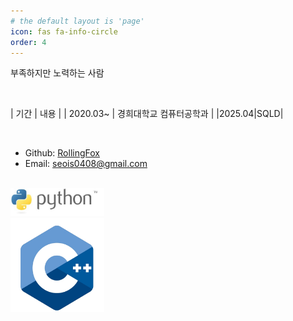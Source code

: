 ```yaml
---
# the default layout is 'page'
icon: fas fa-info-circle
order: 4
---
```



부족하지만 노력하는 사람

<br>

| 기간 | 내용 |
| 2020.03~ | 경희대학교 컴퓨터공학과 |
|2025.04|SQLD|

<br>

- Github: [RollingFox](https://github.com/RollingFox)
- Email: [seois0408@gmail.com](mailto:seois0408@gmail.com)

<br>

<div>
  <img src="/assets/img/python.png" width="150">
</div>
<div>
    <img src="/assets/img/C++.png" width="150">
</div>